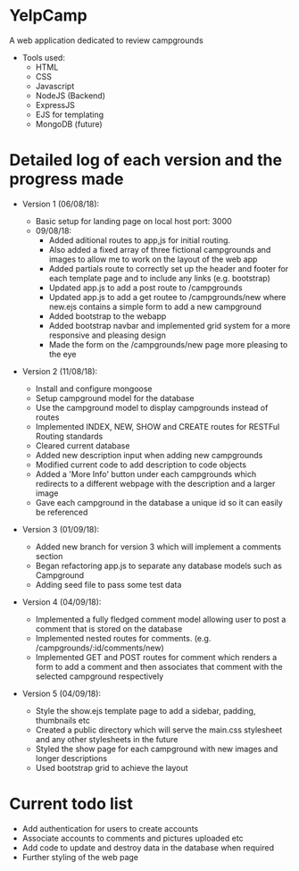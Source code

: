 # YelpCamp
A web application dedicated to review campgrounds

- Tools used:
   * HTML
   * CSS
   * Javascript
   * NodeJS (Backend)
   * ExpressJS
   * EJS for templating
   * MongoDB (future)

# Detailed log of each version and the progress made

- Version 1 (06/08/18):
   - Basic setup for landing page on local host port: 3000
   - 09/08/18:
      - Added aditional routes to app,js for initial routing.
      - Also added a fixed array of three fictional campgrounds and images to allow me to work on the layout of the web app
      - Added partials route to correctly set up the header and footer for each template page and to include any links (e.g. bootstrap)
      - Updated app.js to add a post route to /campgrounds
      - Updated app.js to add a get routee to /campgrounds/new where new.ejs contains a simple form to add a new campground
      - Added bootstrap to the webapp
      - Added bootstrap navbar and implemented grid system for a more responsive and pleasing design
      - Made the form on the /campgrounds/new page more pleasing to the eye

- Version 2 (11/08/18):
   - Install and configure mongoose
   - Setup campground model for the database
   - Use the campground model to display campgrounds instead of routes
   - Implemented INDEX, NEW, SHOW and CREATE routes for RESTFul Routing standards
   - Cleared current database
   - Added new description input when adding new campgrounds
   - Modified current code to add description to code objects
   - Added a 'More Info' button under each campgrounds which redirects to a different webpage with the description and a larger image
   - Gave each campground in the database a unique id so it can easily be referenced

- Version 3 (01/09/18):
   - Added new branch for version 3 which will implement a comments section
   - Began refactoring app.js to separate any database models such as Campground
   - Adding seed file to pass some test data

- Version 4 (04/09/18):
   - Implemented a fully fledged comment model allowing user to post a comment that is stored on the database
   - Implemented nested routes for comments. (e.g. /campgrounds/:id/comments/new)
   - Implemented GET and POST routes for comment which renders a form to add a comment and then associates that comment with the selected campground respectively

- Version 5 (04/09/18):
   - Style the show.ejs template page to add a sidebar, padding, thumbnails etc
   - Created a public directory which will serve the main.css stylesheet and any other stylesheets in the future
   - Styled the show page for each campground with new images and longer descriptions
   - Used bootstrap grid to achieve the layout

# Current todo list
* Add authentication for users to create accounts
* Associate accounts to comments and pictures uploaded etc
* Add code to update and destroy data in the database when required
* Further styling of the web page
